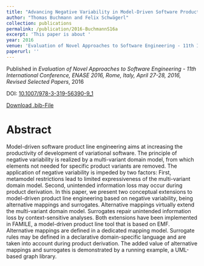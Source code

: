 ```yaml
---
title: "Advancing Negative Variability in Model-Driven Software Product Line Engineering"
author: "Thomas Buchmann and Felix Schwägerl"
collection: publications
permalink: /publication/2016-BuchmannS16a
excerpt: 'This paper is about '
year: 2016
venue: 'Evaluation of Novel Approaches to Software Engineering - 11th International Conference, ENASE 2016, Rome, Italy, April 27-28, 2016, Revised Selected Papers'
paperurl: ''
---
```


Published in *Evaluation of Novel Approaches to Software Engineering - 11th International Conference, ENASE 2016, Rome, Italy, April 27-28, 2016, Revised Selected Papers*, 2016

DOI: [10.1007/978-3-319-56390-9_1](https://doi.org/10.1007/978-3-319-56390-9_1)

[Download .bib-File](https://tbuchmann.github.io/files/BuchmannS16a.bib)

Abstract
=====

Model-driven software product line engineering aims at increasing the productivity of development of variational software. The principle of negative variability is realized by a multi-variant domain model, from which elements not needed for specific product variants are removed. The application of negative variability is impeded by two factors: First, metamodel restrictions lead to limited expressiveness of the multi-variant domain model. Second, unintended information loss may occur during product derivation. In this paper, we present two conceptual extensions to model-driven product line engineering based on negative variability, being alternative mappings and surrogates. Alternative mappings virtually extend the multi-variant domain model. Surrogates repair unintended information loss by context-sensitive analyses. Both extensions have been implemented in FAMILE, a model-driven product line tool that is based on EMF. Alternative mappings are defined in a dedicated mapping model. Surrogate rules may be defined in a declarative domain-specific language and are taken into account during product derivation. The added value of alternative mappings and surrogates is demonstrated by a running example, a UML-based graph library.
